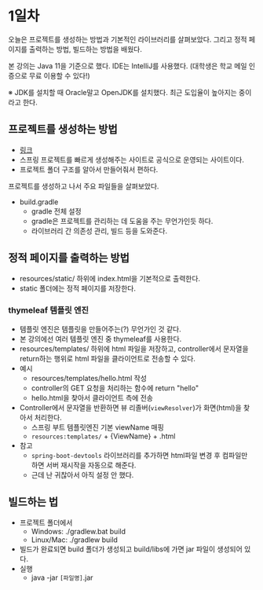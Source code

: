 # 1일차

오늘은 프로젝트를 생성하는 방법과 기본적인 라이브러리를 살펴보았다. 그리고 정적 페이지를 출력하는 방법, 빌드하는 방법을 배웠다.

본 강의는 Java 11을 기준으로 했다. IDE는 IntelliJ를 사용했다. (대학생은 학교 메일 인증으로 무료 이용할 수 있다!)

※ JDK를 설치할 때 Oracle말고 OpenJDK를 설치했다. 최근 도입율이 높아지는 중이라고 한다.

## 프로젝트를 생성하는 방법
- [링크](https://start.spring.io)
- 스프링 프로젝트를 빠르게 생성해주는 사이트로 공식으로 운영되는 사이트이다.
- 프로젝트 폴더 구조를 알아서 만들어줘서 편하다.

프로젝트를 생성하고 나서 주요 파일들을 살펴보았다.
- build.gradle
    - gradle 전체 설정
    - gradle은 프로젝트를 관리하는 데 도움을 주는 무언가인듯 하다.
    - 라이브러리 간 의존성 관리, 빌드 등을 도와준다.

## 정적 페이지를 출력하는 방법
- resources/static/ 하위에 index.html을 기본적으로 출력한다.
- static 폴더에는 정적 페이지를 저장한다.

### thymeleaf 템플릿 엔진
- 템플릿 엔진은 템플릿을 만들어주는(?) 무언가인 것 같다.
- 본 강의에선 여러 템플릿 엔진 중 thymeleaf를 사용한다.
- resources/templates/ 하위에 html 파일을 저장하고, controller에서 문자열을 return하는 행위로 html 파일을 클라이언트로 전송할 수 있다.
- 예시
    - resources/templates/hello.html 작성
    - controller의 GET 요청을 처리하는 함수에 return "hello"
    - hello.html을 찾아서 클라이언트 측에 전송
- Controller에서 문자열을 반환하면 뷰 리졸버(`viewResolver`)가 화면(html)을 찾아서 처리한다.
    - 스프링 부트 템플릿엔진 기본 viewName 매핑
    - `resources:templates/` + {ViewName} + .html
- 참고
    - `spring-boot-devtools` 라이브러리를 추가하면 html파일 변경 후 컴파일만 하면 서버 재시작을 자동으로 해준다.
    - 근데 난 귀찮아서 아직 설정 안 했다.

## 빌드하는 법
- 프로젝트 폴더에서
    - Windows:   ./gradlew.bat build
    - Linux/Mac: ./gradlew build
- 빌드가 완료되면 build 폴더가 생성되고 build/libs에 가면 jar 파일이 생성되어 있다.
- 실행
    - java -jar `[파일명]`.jar

